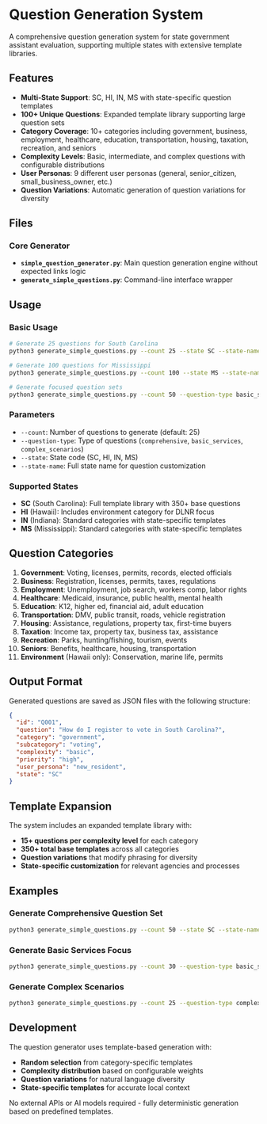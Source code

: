 # Question Generation System

A comprehensive question generation system for state government assistant evaluation, supporting multiple states with extensive template libraries.

## Features

- **Multi-State Support**: SC, HI, IN, MS with state-specific question templates
- **100+ Unique Questions**: Expanded template library supporting large question sets
- **Category Coverage**: 10+ categories including government, business, employment, healthcare, education, transportation, housing, taxation, recreation, and seniors
- **Complexity Levels**: Basic, intermediate, and complex questions with configurable distributions
- **User Personas**: 9 different user personas (general, senior_citizen, small_business_owner, etc.)
- **Question Variations**: Automatic generation of question variations for diversity

## Files

### Core Generator
- **`simple_question_generator.py`**: Main question generation engine without expected links logic
- **`generate_simple_questions.py`**: Command-line interface wrapper

## Usage

### Basic Usage
```bash
# Generate 25 questions for South Carolina
python3 generate_simple_questions.py --count 25 --state SC --state-name "South Carolina"

# Generate 100 questions for Mississippi  
python3 generate_simple_questions.py --count 100 --state MS --state-name Mississippi

# Generate focused question sets
python3 generate_simple_questions.py --count 50 --question-type basic_services --state HI --state-name Hawaii
```

### Parameters
- `--count`: Number of questions to generate (default: 25)
- `--question-type`: Type of questions (`comprehensive`, `basic_services`, `complex_scenarios`)
- `--state`: State code (SC, HI, IN, MS)
- `--state-name`: Full state name for question customization

### Supported States
- **SC** (South Carolina): Full template library with 350+ base questions
- **HI** (Hawaii): Includes environment category for DLNR focus
- **IN** (Indiana): Standard categories with state-specific templates
- **MS** (Mississippi): Standard categories with state-specific templates

## Question Categories

1. **Government**: Voting, licenses, permits, records, elected officials
2. **Business**: Registration, licenses, permits, taxes, regulations  
3. **Employment**: Unemployment, job search, workers comp, labor rights
4. **Healthcare**: Medicaid, insurance, public health, mental health
5. **Education**: K12, higher ed, financial aid, adult education
6. **Transportation**: DMV, public transit, roads, vehicle registration
7. **Housing**: Assistance, regulations, property tax, first-time buyers
8. **Taxation**: Income tax, property tax, business tax, assistance
9. **Recreation**: Parks, hunting/fishing, tourism, events
10. **Seniors**: Benefits, healthcare, housing, transportation
11. **Environment** (Hawaii only): Conservation, marine life, permits

## Output Format

Generated questions are saved as JSON files with the following structure:
```json
{
  "id": "Q001",
  "question": "How do I register to vote in South Carolina?",
  "category": "government",
  "subcategory": "voting",
  "complexity": "basic",
  "priority": "high", 
  "user_persona": "new_resident",
  "state": "SC"
}
```

## Template Expansion

The system includes an expanded template library with:
- **15+ questions per complexity level** for each category
- **350+ total base templates** across all categories
- **Question variations** that modify phrasing for diversity
- **State-specific customization** for relevant agencies and processes

## Examples

### Generate Comprehensive Question Set
```bash
python3 generate_simple_questions.py --count 50 --state SC --state-name "South Carolina"
```

### Generate Basic Services Focus
```bash
python3 generate_simple_questions.py --count 30 --question-type basic_services --state IN --state-name Indiana
```

### Generate Complex Scenarios
```bash
python3 generate_simple_questions.py --count 25 --question-type complex_scenarios --state MS --state-name Mississippi
```

## Development

The question generator uses template-based generation with:
- **Random selection** from category-specific templates
- **Complexity distribution** based on configurable weights  
- **Question variations** for natural language diversity
- **State-specific templates** for accurate local context

No external APIs or AI models required - fully deterministic generation based on predefined templates.
